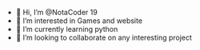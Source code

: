 - 👋 Hi, I’m @NotaCoder 19
- 👀 I’m interested in Games and website
- 🌱 I’m currently learning python
- 💞️ I’m looking to collaborate on any interesting project

<!---
NotaCoder20/NotaCoder20 is a ✨ special ✨ repository because its `README.md` (this file) appears on your GitHub profile.
You can click the Preview link to take a look at your changes.
--->
